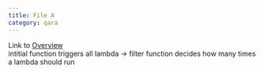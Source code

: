 ```yaml
---
title: File A
category: qara
---
```

Link to [Overview](../overview)  
intitial function triggers all lambda -> filter function decides how many times a lambda should run
